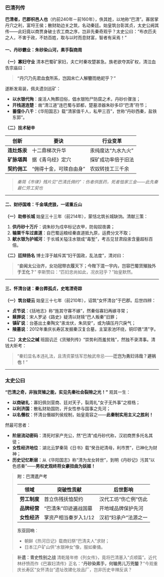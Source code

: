 ### **巴清列传**

**巴清者，巴郡枳邑人也**（约前240年－前160年），佚其姓，以地称“巴清”。寡居掌丹穴之利，富埒王侯；散财助边关之筑，名动秦廷。始皇筑台彰其贞，太史公阙其传——此妇竟以商贾身破士农工商之序，岂非先秦奇观乎？太史公曰：“布衣匹夫之人，不害于政，不妨百姓，取与以时而息财富，智者有采焉！”

#### **一、丹砂霸业：朱砂染山河，素手裂商周**

**（一）寡妇守业**
 清本巴蜀矿家妇，夫亡时秦攻楚甚急。族老欲夺其矿权，清泣血告宗庙曰：

> **“丹穴乃先君血食所系，岂因未亡人解簪而绝祀乎？”**

遂断发易装，佩夫遗剑巡矿：

- **以水银代殉**：废活人殉葬旧俗，倡水银殓尸防腐之术，丹砂价骤涨；
- **开栈道连楚**：凿“清江道”连巴蜀与郢都，楚墓漆器朱砂多印“巴清”符节；
- **蓄僮仆八千**：《华阳国志》载“清家值千人，私甲三百”，世称“丹砂西秦，盐铁东郭”。

**（二）技术秘辛**

| **创新**     | 要诀                   | 行业变革           |
| ------------ | ---------------------- | ------------------ |
| **连灶炼汞** | 十二鼎梯次升华         | 汞纯度达“九水九火” |
| **矿脉堪舆** | 据《青乌经》定穴       | 探矿成功率倍于旧法 |
| **契约佣工** | “佣得十金，可赎自由身” | 农奴转技工三千余   |

> *秦简《市律》残片见“巴清氏佣约”：伤者供医药，死者恤家三金——此先秦最仁劳工契也*

------

#### **二、财纾国难：千金填虎狼，一诺重丘山**

**（一）助修长城**
 始皇三十三年（前214年），蒙恬北筑长城缺饷。清献三策：

1. **供丹砂十万斤**：调朱砂为戍卒标记衣甲，防匈奴夜袭；
2. **输粟千车过直道**：自巴蜀运粮经秦直道抵九原，运费分文不取；
3. **献水银为护城河**：于长城关隘注水银成“毒堑”，考古见甘肃段汞含量超标百倍。

**（二）廷辩扬名**
 博士淳于越斥其“妇干国政，乱法度”，清对曰：

> “**妾闻太公治齐，女功冠带衣履天下；今陛下混一宇内，岂容巴蜀货殖独外于王化？**”
>  李斯赞曰：“匹妇忠尚如此，况衣冠乎？”始皇默然。

------

#### **三、怀清台谜：秦台葬孤贞，史笔湮奇踪**

**（一）筑台疑云**
 始皇三十七年（前210年），诏筑“女怀清台”于巴郡。后世四辨：

- **贞节说**：《括地志》称“旌其守寡不嫁”，然秦俗寡妇再嫁寻常；
- **赎罪说**：宋人罗泌《路史》疑清以财赎“巴人叛秦”旧罪；
- **镇矿说**：台基出土秦陶文“汞龙伏，朱凤安”，或为镇压丹穴戾气；
- **陵墓说**：2012年重庆长寿区发掘秦汉复合墓，主室汞池环绕，铜印镌“清”字。

**（二）太史公之缄**
 班固讥迁《货殖列传》“崇势利而羞贫贱”，然独不录清事。清钱大昕考：

> “秦妇显名本违礼法，且清资蒙恬军恐触武帝忌——**迁岂为勇妇讳哉？避祸也！**”

------

### **太史公曰**

**“巴清之奇，非独货殖之能，实见先秦社会裂隙之光！”** 观其一生：

- **以商破礼**：寡妇佩剑营商、廷对天子，裂周礼“女子无外事”之桎梏；
- **以利济国**：散私财助国防，开女性参与国事之先河；
- **以名僭权**：怀清台僭越列侯规制，始皇竟容之——**此秦制实用主义之胜利！**

然最可思者：

- **阶层流动密码**：清死时家产充公，然“巴清”成丹砂代称，汉初商贾多托名其徒；
- **女性经济地位**：湖北云梦秦简《日书》载“癸丑祀清母，利市贾”，已神化为财神；
- **历史记忆断层**：从《华阳国志》称“清为龙女转世”，到明《丹砂记》污其“以色惑秦”——**男权史观终将女豪扭曲为妖姬！**

> **附：巴清遗产考**
>
> | **领域**     | 突破性贡献           | 后世影响             |
> | ------------ | -------------------- | -------------------- |
> | **劳工制度** | 首立伤残抚恤契约     | 汉代工坊“伤亡例”仿此 |
> | **品牌经营** | “巴清朱”印迹遍战国墓 | 开地域品牌保护先河   |
> | **女性经济** | 掌资产相当秦岁入1/12 | 汉初“妇承户”法源之一 |
>
> **东亚回响**：
>
> - 朝鲜《热河日记》载商妇祭“巴清夫人”求财；
> - 日本江户矿山供“水银神女”像，服如秦俑。

> **补遗：青史性别之战**
>  清乾隆年修《列女传》，竟将巴清塞入“贞顺篇”。近代林纾愤而作《巴寡妇清传》正名：“​**​丹砂染素手，何输男儿万兜鍪？​**​”今观重庆长寿区“女怀清台”遗址改建化妆品厂，岂非历史辛辣反讽？